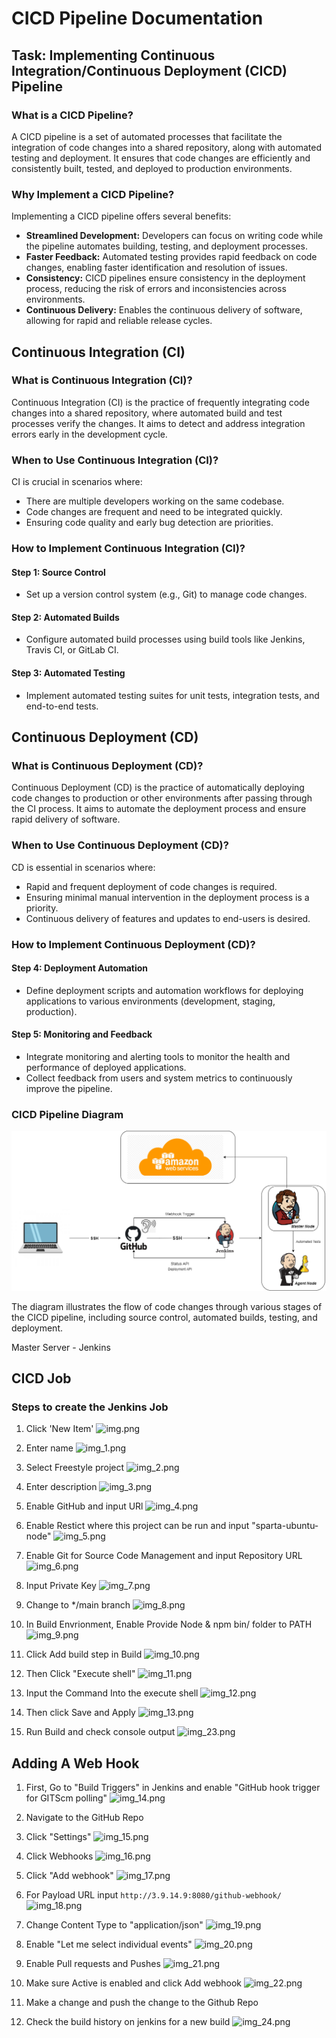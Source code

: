 # CICD Pipeline Documentation

## Task: Implementing Continuous Integration/Continuous Deployment (CICD) Pipeline

### What is a CICD Pipeline?

A CICD pipeline is a set of automated processes that facilitate the integration of code changes into a shared repository, along with automated testing and deployment. It ensures that code changes are efficiently and consistently built, tested, and deployed to production environments.

### Why Implement a CICD Pipeline?

Implementing a CICD pipeline offers several benefits:
- **Streamlined Development:** Developers can focus on writing code while the pipeline automates building, testing, and deployment processes.
- **Faster Feedback:** Automated testing provides rapid feedback on code changes, enabling faster identification and resolution of issues.
- **Consistency:** CICD pipelines ensure consistency in the deployment process, reducing the risk of errors and inconsistencies across environments.
- **Continuous Delivery:** Enables the continuous delivery of software, allowing for rapid and reliable release cycles.

## Continuous Integration (CI)

### What is Continuous Integration (CI)?

Continuous Integration (CI) is the practice of frequently integrating code changes into a shared repository, where automated build and test processes verify the changes. It aims to detect and address integration errors early in the development cycle.

### When to Use Continuous Integration (CI)?

CI is crucial in scenarios where:
- There are multiple developers working on the same codebase.
- Code changes are frequent and need to be integrated quickly.
- Ensuring code quality and early bug detection are priorities.

### How to Implement Continuous Integration (CI)?

#### Step 1: Source Control
- Set up a version control system (e.g., Git) to manage code changes.

#### Step 2: Automated Builds
- Configure automated build processes using build tools like Jenkins, Travis CI, or GitLab CI.

#### Step 3: Automated Testing
- Implement automated testing suites for unit tests, integration tests, and end-to-end tests.

## Continuous Deployment (CD)

### What is Continuous Deployment (CD)?

Continuous Deployment (CD) is the practice of automatically deploying code changes to production or other environments after passing through the CI process. It aims to automate the deployment process and ensure rapid delivery of software.

### When to Use Continuous Deployment (CD)?

CD is essential in scenarios where:
- Rapid and frequent deployment of code changes is required.
- Ensuring minimal manual intervention in the deployment process is a priority.
- Continuous delivery of features and updates to end-users is desired.

### How to Implement Continuous Deployment (CD)?

#### Step 4: Deployment Automation
- Define deployment scripts and automation workflows for deploying applications to various environments (development, staging, production).

#### Step 5: Monitoring and Feedback
- Integrate monitoring and alerting tools to monitor the health and performance of deployed applications.
- Collect feedback from users and system metrics to continuously improve the pipeline.

### CICD Pipeline Diagram


![CICD Pipeline Diagram](images/CICD.png)

The diagram illustrates the flow of code changes through various stages of the CICD pipeline, including source control, automated builds, testing, and deployment.

Master Server - Jenkins

## CICD Job

### Steps to create the Jenkins Job

1. Click 'New Item'
![img.png](img.png)

2. Enter name
![img_1.png](img_1.png)

3. Select Freestyle project
![img_2.png](img_2.png)

4. Enter description
![img_3.png](img_3.png)

5. Enable GitHub and input URl
![img_4.png](img_4.png)

6. Enable Restict where this project can be run and input "sparta-ubuntu-node"
![img_5.png](img_5.png)

7. Enable Git for Source Code Management and input Repository URL
![img_6.png](img_6.png)

8. Input Private Key
![img_7.png](img_7.png)

9. Change to */main branch
![img_8.png](img_8.png)

10. In Build Envrionment, Enable Provide Node & npm bin/ folder to PATH
![img_9.png](img_9.png)

11. Click Add build step in Build
![img_10.png](img_10.png)

12. Then Click "Execute shell"
![img_11.png](img_11.png)

13. Input the Command Into the execute shell
![img_12.png](img_12.png)

14. Then click Save and Apply
![img_13.png](img_13.png)

15. Run Build and check console output
![img_23.png](img_23.png)

## Adding A Web Hook

1. First, Go to "Build Triggers" in Jenkins and enable "GitHub hook trigger for GITScm polling"
![img_14.png](img_14.png)

2. Navigate to the GitHub Repo

3. Click "Settings"
![img_15.png](img_15.png)

4. Click Webhooks
![img_16.png](img_16.png)

5. Click "Add webhook"
![img_17.png](img_17.png)

6. For Payload URL input `http://3.9.14.9:8080/github-webhook/`
![img_18.png](img_18.png)

7. Change Content Type to "application/json"
![img_19.png](img_19.png)

8. Enable "Let me select individual events"
![img_20.png](img_20.png)

9. Enable Pull requests and Pushes
![img_21.png](img_21.png)

10. Make sure Active is enabled and click Add webhook
![img_22.png](img_22.png)

11. Make a change and push the change to the Github Repo

12. Check the build history on jenkins for a new build
![img_24.png](img_24.png)
